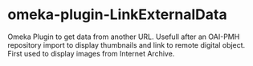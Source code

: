 # omeka-plugin-LinkExternalData
Omeka Plugin to get data from another URL. Usefull after an OAI-PMH repository import to display thumbnails and link to remote digital object.
First used to display images from Internet Archive.

